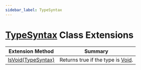 ```yaml
---
sidebar_label: TypeSyntax
---
```


# [TypeSyntax](https://docs.microsoft.com/en-us/dotnet/api/microsoft.codeanalysis.csharp.syntax.typesyntax) Class Extensions

| Extension Method | Summary |
| ---------------- | ------- |
| [IsVoid(TypeSyntax)](../../../../Roslynator/CSharp/SyntaxExtensions/IsVoid/index.md) | Returns true if the type is [Void](https://docs.microsoft.com/en-us/dotnet/api/system.void)\. |

